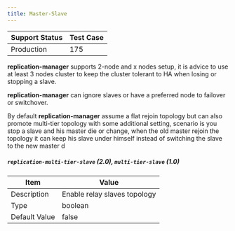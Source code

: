 ```yaml
---
title: Master-Slave
---
```

| Support Status  | Test Case |  
| ----------------|-----------|
| Production      | 175 |       


**replication-manager**  supports 2-node and x nodes setup, it is advice to use at least 3 nodes cluster to keep the cluster tolerant to HA when losing or stopping a slave.  

**replication-manager** can ignore slaves or have a preferred node to failover or switchover.

By default **replication-manager** assume a flat rejoin topology but can also promote multi-tier topology with some additional setting, scenario is you stop a slave and his master die or change, when the old master rejoin the topology it can keep his slave under himself instead of switching the slave to the new master d



##### `replication-multi-tier-slave` (2.0), `multi-tier-slave` (1.0)

| Item | Value |
| ---- | ----- |
| Description | Enable relay slaves topology |
| Type | boolean |
| Default Value | false |   
